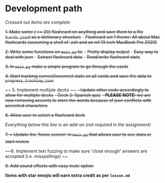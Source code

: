 # Development path

*Crossed out items are complete*

~~1. Make some ( >= 20) flashcard on anything and save them to a file (`cards.json`) as a dictionary structure~~
    - ~~Flashcard set 1 theme: All about Mac flashcards (assuming a shell of .zsh and an m1 13 inch MacBook Pro 2020)~~


~~2. Write some functions on `main.py` to:~~
    - ~~Pretty display output~~
    - ~~Easy way to deal with json~~
        - ~~Extract flashcard data~~
        - ~~Read/write flashcard stats~~

~~3. In `main.py` make a simple program to go through the cards~~

~~4. Start tracking correct/incorrect stats on all cards and save the data to `progress_tracking.json`~~

~~ 5. Implement multiple decks ~~
    ~~- Update other code accordingly to allow for multiple decks~~
    ~~- Deck 2: Spanish quiz~~
    ~~- **PLEASE NOTE:** we are now removing accents to store the words because of json conflicts with accented characters.~~

~~6. Allow user to select a flashcard deck~~

*Everything below this line is an add-on (not required in the assignment)*

~~7. ⭐️ Update the 'home screen' in `main.py` that allows user to see stats or start review~~

~~8. Implement text fuzzing to make sure 'close enough' answers are accepted (i.e. misspellings) ~~

~~9. Add sound effects with easy mute option~~

**Items with star emojis will earn extra credit as per `lesson.md`**